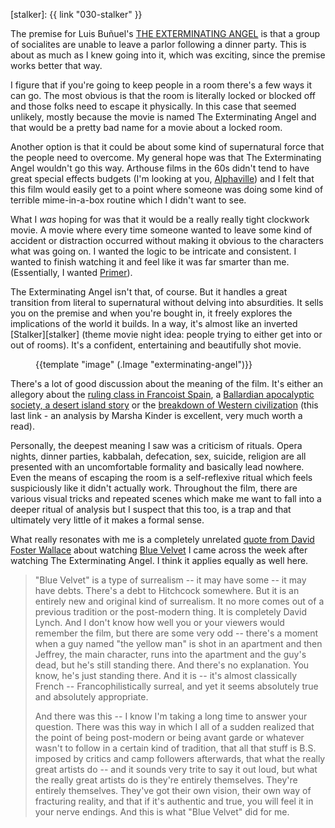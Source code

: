 [imdb]: http://www.imdb.com/title/tt0056732/
[alphaville]: https://www.criterion.com/current/posts/38-alphaville
[primer]: http://io9.gizmodo.com/5847205/the-definitive-graph-of-all-of-primers-intersecting-timelines
[ebert]: http://www.rogerebert.com/reviews/great-movie-the-exterminating-angel-1962
[guardian]: https://www.theguardian.com/music/2017/apr/01/thomas-ades-opera-exterminating-angel-bunuel-jonathan-romney
[criterion]: https://www.criterion.com/current/posts/1012-the-exterminating-angel-exterminating-civilization
[foster-wallace]: http://www.badgerinternet.com/~bobkat/rose.html
[blue-velvet]: http://www.imdb.com/title/tt0090756/
[stalker]: {{ link "030-stalker" }}

The premise for Luis Buñuel's [THE EXTERMINATING ANGEL][imdb] is that a group
of socialites are unable to leave a parlor following a dinner party.  This is
about as much as I knew going into it, which was exciting, since the premise
works better that way.

I figure that if you're going to keep people in a room there's a few ways it
can go.  The most obvious is that the room is literally locked or blocked off
and those folks need to escape it physically.  In this case that seemed
unlikely, mostly because the movie is named The Exterminating Angel and that
would be a pretty bad name for a movie about a locked room.

<!--BREAK-->

Another option is that it could be about some kind of supernatural force that
the people need to overcome.  My general hope was that The Exterminating Angel
wouldn't go this way. Arthouse films in the 60s didn't tend to have great
special effects budgets (I'm looking at you, [Alphaville][alphaville]) and I
felt that this film would easily get to a point where someone was doing some
kind of terrible mime-in-a-box routine which I didn't want to see.

What I _was_ hoping for was that it would be a really really tight clockwork
movie.  A movie where every time someone wanted to leave some kind of accident
or distraction occurred without making it obvious to the characters what was
going on.  I wanted the logic to be intricate and consistent.  I wanted to
finish watching it and feel like it was far smarter than me.  (Essentially, I
wanted [Primer][primer]).

The Exterminating Angel isn't that, of course.  But it handles a great
transition from literal to supernatural without delving into absurdities.  It
sells you on the premise and when you're bought in, it freely explores the
implications of the world it builds.  In a way, it's almost like an inverted
[Stalker][stalker] (theme movie night idea: people trying to either get into
or out of rooms). It's a confident, entertaining and beautifully shot movie.

<div class="roomanna-centered">
  <figure class="roomanna-figure">
    {{template "image" (.Image "exterminating-angel")}}
  </figure>
</div>

There's a lot of good discussion about the meaning of the film.  It's either an
allegory about the [ruling class in Francoist Spain][ebert], a [Ballardian
apocalyptic society, a desert island story][guardian] or the [breakdown of
Western civilization][criterion] (this last link - an analysis by Marsha Kinder
is excellent, very much worth a read).

Personally, the deepest meaning I saw was a criticism of rituals.  Opera
nights, dinner parties, kabbalah, defecation, sex, suicide, religion are all
presented with an uncomfortable formality and basically lead nowhere.  Even the
means of escaping the room is a self-reflexive ritual which feels suspiciously
like it didn't actually work.  Throughout the film, there are various visual
tricks and repeated scenes which make me want to fall into a deeper ritual of
analysis but I suspect that this too, is a trap and that ultimately very
little of it makes a formal sense.

What really resonates with me is a completely unrelated [quote from David Foster
Wallace][foster-wallace] about watching [Blue Velvet][blue-velvet] I came
across the week after watching The Exterminating Angel.  I think it applies
equally as well here.

<blockquote>
  <p>
    "Blue Velvet" is a type of surrealism -- it may have some -- it may have
debts.  There's a debt to Hitchcock somewhere. But it is an entirely new and
original kind of surrealism. It no more comes out of a previous tradition or
the post-modern thing. It is completely David Lynch. And I don't know how well
you or your viewers would remember the film, but there are some very odd --
there's a moment when a guy named "the yellow man" is shot in an apartment and
then Jeffrey, the main character, runs into the apartment and the guy's dead,
but he's still standing there. And there's no explanation. You know, he's just
standing there. And it is -- it's almost classically French --
Francophilistically surreal, and yet it seems absolutely true and absolutely
appropriate.
  </p>
  <p>
  And there was this -- I know I'm taking a long time to answer your question.
There was this way in which I all of a sudden realized that the point of being
post-modern or being avant garde or whatever wasn't to follow in a certain kind
of tradition, that all that stuff is B.S. imposed by critics and camp followers
afterwards, that what the really great artists do -- and it sounds very trite
to say it out loud, but what the really great artists do is they're entirely
themselves. They're entirely themselves. They've got their own vision, their
own way of fracturing reality, and that if it's authentic and true, you will
feel it in your nerve endings. And this is what "Blue Velvet" did for me.
  </p>
</blockquote>
